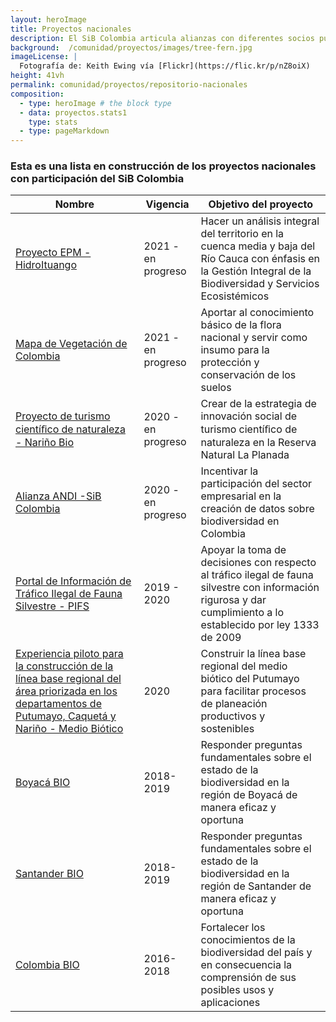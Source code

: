 ```yaml
---
layout: heroImage
title: Proyectos nacionales 
description: El SiB Colombia articula alianzas con diferentes socios publicadores a nivel nacional 
background:  /comunidad/proyectos/images/tree-fern.jpg
imageLicense: |
  Fotografía de: Keith Ewing vía [Flickr](https://flic.kr/p/nZ8oiX) 
height: 41vh
permalink: comunidad/proyectos/repositorio-nacionales
composition:
  - type: heroImage # the block type
  - data: proyectos.stats1
    type: stats
  - type: pageMarkdown
---
```




### Esta es una lista en construcción de los proyectos nacionales con participación del SiB Colombia



| Nombre| Vigencia | Objetivo del proyecto |
| -------- | -------- | -------- |
|[Proyecto EPM - HidroItuango](https://hp-colombian-biodiversity.gbif-staging.org/comunidad/proyectos/nacionales/epm)|2021 - en progreso|Hacer un análisis integral del territorio en la cuenca media y baja del Río Cauca con énfasis en la Gestión Integral de la Biodiversidad y Servicios Ecosistémicos|
|[Mapa de Vegetación de Colombia](https://hp-colombian-biodiversity.gbif-staging.org/comunidad/proyectos/nacionales/mapa-vegetacion)|2021 - en progreso|Aportar al conocimiento básico de la flora nacional y servir como insumo para la protección y conservación de los suelos |
|[Proyecto de turismo cientíﬁco de naturaleza - Nariño Bio](https://hp-colombian-biodiversity.gbif-staging.org/comunidad/proyectos/nacionales/turismo-científico)|2020 - en progreso|Crear de la estrategia de innovación social de turismo cientíﬁco de naturaleza en la Reserva Natural La Planada |
| [Alianza ANDI -SiB Colombia](https://biodiversidad.co/acercade/aliados/andi)    | 2020 - en progreso    | Incentivar la participación del sector empresarial en la creación de datos sobre biodiversidad en Colombia     |
|[Portal de Información de Tráfico Ilegal de Fauna Silvestre - PIFS](https://hp-colombian-biodiversity.gbif-staging.org/comunidad/proyectos/nacionales/pifs)|2019 - 2020|Apoyar la toma de decisiones con respecto al tráfico ilegal de fauna silvestre con información rigurosa y dar cumplimiento a lo establecido por ley 1333 de 2009|
|[Experiencia piloto para la construcción de la línea base regional del área priorizada en los departamentos de Putumayo, Caquetá y Nariño - Medio Biótico](https://hp-colombian-biodiversity.gbif-staging.org/comunidad/proyectos/nacionales/anh-putumayo)|2020|Construir la línea base regional del medio biótico del Putumayo para facilitar procesos de planeación productivos y sostenibles|
|[Boyacá BIO](https://hp-colombian-biodiversity.gbif-staging.org/comunidad/proyectos/nacionales/boyaca-bio)|2018-2019|Responder preguntas fundamentales sobre el estado de la biodiversidad en la región de Boyacá de manera eficaz y oportuna|
|[Santander BIO](https://hp-colombian-biodiversity.gbif-staging.org/comunidad/proyectos/nacionales/santander-bio)|2018-2019|Responder preguntas fundamentales sobre el estado de la biodiversidad en la región de Santander de manera eficaz y oportuna|
|[Colombia BIO](/comunidad/colombiabio)|2016-2018| Fortalecer los conocimientos de la biodiversidad del país y en consecuencia la comprensión de sus posibles usos y aplicaciones|


